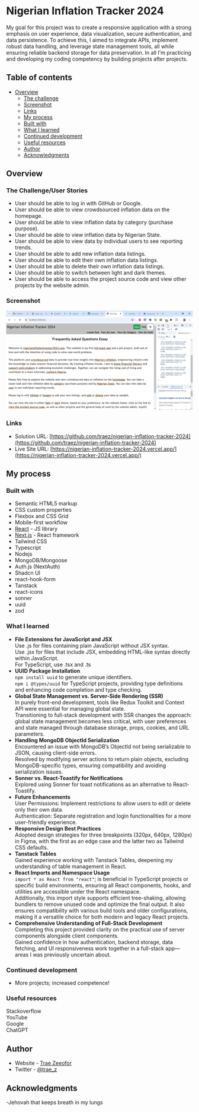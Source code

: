# Nigerian Inflation Tracker 2024

My goal for this project was to create a responsive application with a strong emphasis on user experience, data visualization, secure authentication, and data persistence. To achieve this, I aimed to integrate APIs, implement robust data handling, and leverage state management tools, all while ensuring reliable backend storage for data preservation. In all I'm practicing and developing my coding competency by building projects after projects.

## Table of contents

- [Overview](#overview)
  - [The challenge](#the-challenge)
  - [Screenshot](#screenshot)
  - [Links](#links)
  - [My process](#my-process)
  - [Built with](#built-with)
  - [What I learned](#what-i-learned)
  - [Continued development](#continued-development)
  - [Useful resources](#useful-resources)
  - [Author](#author)
  - [Acknowledgments](#acknowledgments)

## Overview

### The Challenge/User Stories

- User should be able to log in with GitHub or Google.  
- User should be able to view crowdsourced inflation data on the homepage.  
- User should be able to view inflation data by category (purchase purpose).  
- User should be able to view inflation data by Nigerian State.  
- User should be able to view data by individual users to see reporting trends.  
- User should be able to add new inflation data listings.  
- User should be able to edit their own inflation data listings.  
- User should be able to delete their own inflation data listings.  
- User should be able to switch between light and dark themes.  
- User should be able to access the project source code and view other projects by the website admin.   

### Screenshot

![](public/screenshot-desktop.png)

### Links

- Solution URL: [https://github.com/traez/nigerian-inflation-tracker-2024](https://github.com/traez/nigerian-inflation-tracker-2024)
- Live Site URL: [https://nigerian-inflation-tracker-2024.vercel.app/](https://nigerian-inflation-tracker-2024.vercel.app/)

## My process

### Built with

- Semantic HTML5 markup
- CSS custom properties
- Flexbox and CSS Grid
- Mobile-first workflow
- [React](https://reactjs.org/) - JS library
- [Next.js](https://nextjs.org/) - React framework
- Tailwind CSS
- Typescript
- Nodejs  
- MongoDB/Mongoose     
- Auth.js (NextAuth)  
- Shadcn UI      
- react-hook-form      
- Tanstack     
- react-icons     
- sonner  
- uuid  
- zod       

### What I learned
   
- **File Extensions for JavaScript and JSX**  
Use .js for files containing plain JavaScript without JSX syntax.  
Use .jsx for files that include JSX, embedding HTML-like syntax directly within JavaScript.  
For TypeScript, use .tsx and .ts      
- **UUID Package Installation**  
`npm install uuid` to generate unique identifiers.  
`npm i @types/uuid` for TypeScript projects, providing type definitions and enhancing code completion and type checking.  
- **Global State Management vs. Server-Side Rendering (SSR)**  
In purely front-end development, tools like Redux Toolkit and Context API were essential for managing global state.  
Transitioning to full-stack development with SSR changes the approach: global state management becomes less critical, with user preferences and state managed through database storage, props, cookies, and URL parameters.    
- **Handling MongoDB ObjectId Serialization**  
Encountered an issue with MongoDB’s ObjectId not being serializable to JSON, causing client-side errors.  
Resolved by modifying server actions to return plain objects, excluding MongoDB-specific types, ensuring compatibility and avoiding serialization issues.      
- **Sonner vs. React-Toastify for Notifications**  
Explored using Sonner for toast notifications as an alternative to React-Toastify.  
- **Future Enhancements**  
User Permissions: Implement restrictions to allow users to edit or delete only their own data.  
Authentication: Separate registration and login functionalities for a more user-friendly experience.    
- **Responsive Design Best Practices**  
Adopted design strategies for three breakpoints (320px, 640px, 1280px) in Figma, with the first as an edge case and the latter two as Tailwind CSS defaults.    
- **Tanstack Tables**  
Gained experience working with Tanstack Tables, deepening my understanding of table management in React.    
- **React Imports and Namespace Usage**  
`import * as React from "react"`; is beneficial in TypeScript projects or specific build environments, ensuring all React components, hooks, and utilities are accessible under the React namespace.    
Additionally, this import style supports efficient tree-shaking, allowing bundlers to remove unused code and optimize the final output. It also ensures compatibility with various build tools and older configurations, making it a versatile choice for both modern and legacy React projects.   
- **Comprehensive Understanding of Full-Stack Development**  
Completing this project provided clarity on the practical use of server components alongside client components.  
Gained confidence in how authentication, backend storage, data fetching, and UI responsiveness work together in a full-stack app—areas I was previously uncertain about.  

### Continued development

- More projects; increased competence!

### Useful resources

Stackoverflow  
YouTube  
Google  
ChatGPT

## Author

- Website - [Trae Zeeofor](https://github.com/traez)
- Twitter - [@trae_z](https://twitter.com/trae_z)

## Acknowledgments

-Jehovah that keeps breath in my lungs
